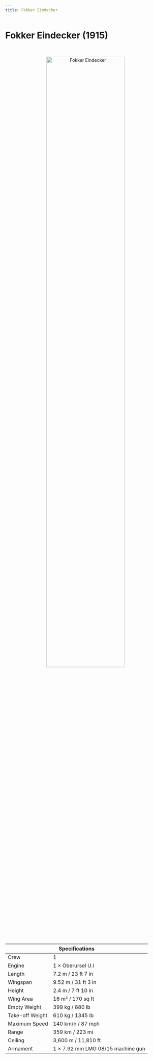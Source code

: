 ```yaml
---
title: Fokker Eindecker
---
```


<h1 class="center-header">Fokker Eindecker (1915)</h1>

<br>

<p align="center">
  <img src="../images/fokker_eindecker.jpg" alt="Fokker Eindecker" width="70%">
</p>

<br>

<table class="table_component">
  <thead>
    <tr>
      <th colspan="2" class="header">Specifications</th>
    </tr>
  </thead>
  <tbody>
    <tr>
      <td>Crew</td>
      <td>1</td>
    </tr>
    <tr>
      <td>Engine</td>
      <td>1 × Oberursel U.I</td>
    </tr>
    <tr>
      <td>Length</td>
      <td>7.2 m / 23 ft 7 in</td>
    </tr>
    <tr>
      <td>Wingspan</td>
      <td>9.52 m / 31 ft 3 in</td>
    </tr>
    <tr>
      <td>Height</td>
      <td>2.4 m / 7 ft 10 in</td>
    </tr>
    <tr>
      <td>Wing Area</td>
      <td>16 m² / 170 sq ft</td>
    </tr>
    <tr>
      <td>Empty Weight</td>
      <td>399 kg / 880 lb</td>
    </tr>
    <tr>
      <td>Take-off Weight</td>
      <td>610 kg / 1345 lb</td>
    </tr>
    <tr>
      <td>Maximum Speed</td>
      <td>140 km/h / 87 mph</td>
    </tr>
    <tr>
      <td>Range</td>
      <td>359 km / 223 mi</td>
    </tr>
    <tr>
      <td>Ceiling</td>
      <td>3,600 m / 11,810 ft</td>
    </tr>
    <tr>
      <td>Armament</td>
      <td>1 × 7.92 mm LMG 08/15 machine gun</td>
    </tr>
  </tbody>
</table>

<br>